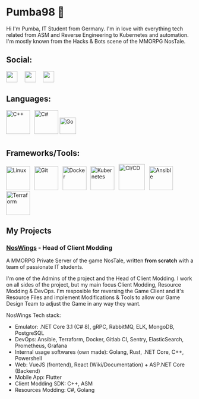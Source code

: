# Pumba98 🤘

Hi I'm Pumba, IT Student from Germany. I'm in love with everything tech related from ASM and Reverse Engineering to Kubernetes and automation.
I'm mostly known from the Hacks & Bots scene of the MMORPG NosTale. 


## Social:

<img src="https://img.shields.io/badge/-@Pumba98-%23181717?style=flat-square&logo=github" height="30"> &nbsp; &nbsp;
<img src="https://img.shields.io/badge/-@Pumba98-orange?style=flat-square&logo=gitlab" height="30"> &nbsp; &nbsp;
<img src="https://img.shields.io/badge/-Pumba98%236817-%232c2f33?style=flat-square&logo=discord" height="30">


## Languages:


<img height="64" alt="C++" src="https://upload.wikimedia.org/wikipedia/commons/thumb/1/18/ISO_C%2B%2B_Logo.svg/2000px-ISO_C%2B%2B_Logo.svg.png"> &nbsp;
<img height="64" alt="C#" src="https://upload.wikimedia.org/wikipedia/commons/thumb/1/13/C-Sharp.png/1200px-C-Sharp.png">
<img height="44" alt="Go" src="https://upload.wikimedia.org/wikipedia/commons/thumb/0/05/Go_Logo_Blue.svg/1280px-Go_Logo_Blue.svg.png" style="margin-bottom: 10px">



## Frameworks/Tools:

<img height="64" alt="Linux" src="https://upload.wikimedia.org/wikipedia/commons/thumb/f/f1/Icons8_flat_linux.svg/2000px-Icons8_flat_linux.svg.png"> &nbsp;
<img height="64" alt="Git" src="https://upload.wikimedia.org/wikipedia/commons/thumb/3/3f/Git_icon.svg/768px-Git_icon.svg.png"> &nbsp;
<img height="64" alt="Docker" src="https://cdn.iconscout.com/icon/free/png-512/docker-11-1175228.png"> &nbsp;
<img height="64" alt="Kubernetes" src="https://kubernetes.io/images/favicon.png"> &nbsp;
<img height="70" alt="CI/CD" src="https://about.gitlab.com/images/ci/gitlab-ci-cd-logo_2x.png" style="margin-bottom: -6px"> &nbsp;
<img height="64" alt="Ansible" src="https://images.squarespace-cdn.com/content/v1/5caf4259c46f6d28739b09b0/1558616309157-QJE3179D6V6WYBNUR301/ke17ZwdGBToddI8pDm48kKXbTL5U8xV7KgHrzqU-XYBZw-zPPgdn4jUwVcJE1ZvWEtT5uBSRWt4vQZAgTJucoTqqXjS3CfNDSuuf31e0tVHYShtqp9p317BEUKra4SA7joXG0jEu6ntXNgZ58T98lRur-lC0WofN0YB1wFg-ZW0/ansible_circleA_red.png"> &nbsp;
<img height="64" alt="Terraform" src="https://www.terraform.io/assets/images/og-image-8b3e4f7d.png">


## My Projects


### [NosWings](https://noswings.com/) - Head of Client Modding

A MMORPG Private Server of the game NosTale, written **from scratch** with a team of passionate IT students.

I'm one of the Admins of the project and the Head of Client Modding. I work on all sides of the project, but my main focus Client Modding, Resource Modding & DevOps.
I'm resposible for reversing the Game Client and it's Resource Files and implement Modifications & Tools to allow our Game Design Team to adjust the Game in any way they want.

NosWings Tech stack: 
- Emulator: .NET Core 3.1 (C# 8), gRPC, RabbitMQ, ELK, MongoDB, PostgreSQL
- DevOps: Ansible, Terraform, Docker, Gitlab CI, Sentry, ElasticSearch, Prometheus, Grafana
- Internal usage softwares (own made): Golang, Rust, .NET Core, C++, Powershell
- Web: VueJS (frontend), React (Wiki/Documentation) + ASP.NET Core (Backend)
- Mobile App: Flutter
- Client Modding SDK: C++, ASM
- Resources Modding: C#, Golang


<!--
**Pumba98/Pumba98** is a ✨ _special_ ✨ repository because its `README.md` (this file) appears on your GitHub profile.

Here are some ideas to get you started:

- 🔭 I’m currently working on ...
- 🌱 I’m currently learning ...
- 👯 I’m looking to collaborate on ...
- 🤔 I’m looking for help with ...
- 💬 Ask me about ...
- 📫 How to reach me: ...
- 😄 Pronouns: ...
- ⚡ Fun fact: ...

![Haany's github stats](https://github-readme-stats.vercel.app/api?username=Pumba98&show_icons=true)
-->
